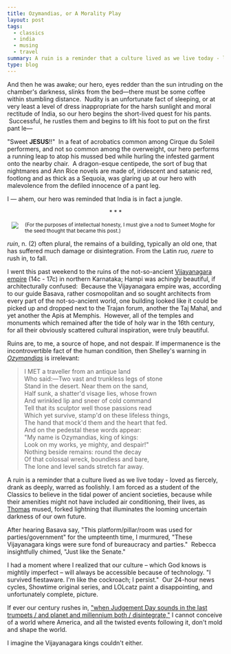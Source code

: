```yaml
---
title: Ozymandias, or A Morality Play
layout: post
tags:
  - classics
  - india
  - musing
  - travel
summary: A ruin is a reminder that a culture lived as we live today - loved as fiercely, drank as deeply, warred as foolishly. I am forced as a student of the Classics to believe in the tidal power of ancient societies, because while their amenities might not have included air conditioning, their lives, as [Thomas](http://www.bigeye.com/donotgo.htm) mused, forked lightning that illuminates the looming uncertain darkness of our own future.
type: blog
---
```


And then he was awake; our hero, eyes redder than the sun intruding on the chamber's darkness, slinks from the bed—there must be some coffee within stumbling distance.  Nudity is an unfortunate fact of sleeping, or at very least a level of dress inappropriate for the harsh sunlight and moral rectitude of India, so our hero begins the short-lived quest for his pants.  Successful, he rustles them and begins to lift his foot to put on the first pant le—

"Sweet __JESUS__!!"  In a feat of acrobatics common among Cirque du Soleil performers, and not so common among the overweight, our hero performs a running leap to atop his mussed bed while hurling the infested garment onto the nearby chair.  A dragon-esque centipede, the sort of bug that nightmares and Ann Rice novels are made of, iridescent and satanic red, footlong and as thick as a Sequoia, was glaring up at our hero with malevolence from the defiled innocence of a pant leg.

I — ahem, our hero was reminded that India is in fact a jungle.

<p style="text-align:center;">* * *</p>
<img src="http://media.tumblr.com/tumblr_lf851kiu761qe0nh3.jpg" class="leftPhoto" style="margin:0 15px 15px 10px; float:left;" />

<small>(For the purposes of intellectual honesty, I must give a nod to Sumeet Moghe for the seed thought that became this post.)</small>

*ruin*, n. (2) often plural, the remains of a building, typically an old one, that has suffered much damage or disintegration. From the Latin *ruo, ruere* to rush in, to fall.

I went this past weekend to the ruins of the not-so-ancient [Vijayanagara empire](http://en.wikipedia.org/wiki/Vijayanagara_Empire) (14c - 17c) in northern Karnataka; Hampi was achingly beautiful, if architecturally confused:  Because the Vijayanagara empire was, according to our guide Basava, rather cosmopolitan and so sought architects from every part of the not-so-ancient world, one building looked like it could be picked up and dropped next to the Trajan forum, another the Taj Mahal, and yet another the Apis at Memphis.  However, all of the temples and monuments which remained after the tide of holy war in the 16th century, for all their obviously scattered cultural inspiration, were truly beautiful.

Ruins are, to me, a source of hope, and not despair. If impermanence is the incontrovertible fact of the human condition, then Shelley's warning in [*Ozymandias*](http://www.bartleby.com/106/246.html) is irrelevant:

> I MET a traveller from an antique land  
> Who said:—Two vast and trunkless legs of stone  
> Stand in the desert. Near them on the sand,  
> Half sunk, a shatter'd visage lies, whose frown  
> And wrinkled lip and sneer of cold command  
> Tell that its sculptor well those passions read  
> Which yet survive, stamp'd on these lifeless things,  
> The hand that mock'd them and the heart that fed.  
> And on the pedestal these words appear:  
> "My name is Ozymandias, king of kings:  
> Look on my works, ye mighty, and despair!"  
> Nothing beside remains: round the decay  
> Of that colossal wreck, boundless and bare,  
> The lone and level sands stretch far away.

A ruin is a reminder that a culture lived as we live today - loved as fiercely, drank as deeply, warred as foolishly. I am forced as a student of the Classics to believe in the tidal power of ancient societies, because while their amenities might not have included air conditioning, their lives, as [Thomas](http://www.bigeye.com/donotgo.htm) mused, forked lightning that illuminates the looming uncertain darkness of our own future.

After hearing Basava say, "This platform/pillar/room was used for parties/government" for the umpteenth time, I murmured, "These Vijayanagara kings were sure fond of bureaucracy and parties."  Rebecca insightfully chimed, "Just like the Senate."

I had a moment where I realized that our culture – which God knows is mightily imperfect – will always be accessible because of technology. "I survived fiestaware. I'm like the cockroach; I persist."  Our 24-hour news cycles, Showtime original series, and LOLcatz paint a disappointing, and unfortunately complete, picture.

If ever our century rushes in, ["when Judgement Day sounds in the last trumpets / and planet and millennium both / disintegrate,"](http://www.rjgeib.com/thoughts/milton/heaven-hell.html) I cannot conceive of a world where America, and all the twisted events following it, don't mold and shape the world.

I imagine the Vijayanagara kings couldn't either.